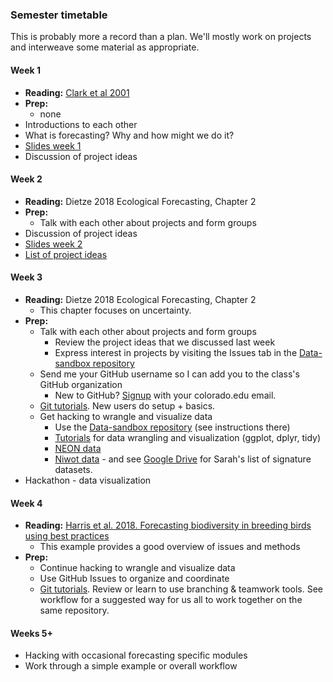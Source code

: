 ### Semester timetable
This is probably more a record than a plan. We'll mostly work on projects and interweave some material as appropriate.

#### Week 1
* **Reading:** [Clark et al 2001](https://science.sciencemag.org/content/293/5530/657)
* **Prep:**
  * none
* Introductions to each other
* What is forecasting? Why and how might we do it?
* [Slides week 1](https://github.com/EBIO6100Spring2020/Class-materials/blob/master/01_slides.pdf)
* Discussion of project ideas

#### Week 2
* **Reading:** Dietze 2018 Ecological Forecasting, Chapter 2
* **Prep:**
  * Talk with each other about projects and form groups
* Discussion of project ideas
* [Slides week 2](https://github.com/EBIO6100Spring2020/Class-materials/blob/master/02_slides.pdf)
* [List of project ideas](https://github.com/EBIO6100Spring2020/Class-materials/blob/master/02_project_ideas.md)

#### Week 3
* **Reading:** Dietze 2018 Ecological Forecasting, Chapter 2
  * This chapter focuses on uncertainty.
* **Prep:**
  * Talk with each other about projects and form groups
    * Review the project ideas that we discussed last week
    * Express interest in projects by visiting the Issues tab in the [Data-sandbox repository](https://github.com/EBIO6100Spring2020/Data-sandbox)
  * Send me your GitHub username so I can add you to the class's GitHub organization
    * New to GitHub? [Signup](https://github.com/) with your colorado.edu email.
  * [Git tutorials](https://github.com/EBIO6100Spring2020/Class-materials/tree/master/tutorials). New users do setup + basics.
  * Get hacking to wrangle and visualize data
    * Use the [Data-sandbox repository](https://github.com/EBIO6100Spring2020/Data-sandbox) (see instructions there)
    * [Tutorials](https://github.com/EBIO6100Spring2020/Class-materials/tree/master/tutorials) for data wrangling and visualization (ggplot, dplyr, tidy)
    * [NEON data](https://www.neonscience.org/)
    * [Niwot data](https://nwt.lternet.edu/data-catalog) - and see [Google Drive](https://drive.google.com/drive/folders/1Todaiop6BTS8-CipZFkF9vwBUECzHxKn) for Sarah's list of signature datasets.
* Hackathon - data visualization

#### Week 4
* **Reading:** [Harris et al. 2018. Forecasting biodiversity in breeding birds using best practices](https://peerj.com/articles/4278/)
  * This example provides a good overview of issues and methods
* **Prep:**
  * Continue hacking to wrangle and visualize data
  * Use GitHub Issues to organize and coordinate
  * [Git tutorials](https://github.com/EBIO6100Spring2020/Class-materials/tree/master/tutorials). Review or learn to use branching & teamwork tools. See workflow for a suggested way for us all to work together on the same repository.

#### Weeks 5+
* Hacking with occasional forecasting specific modules
* Work through a simple example or overall workflow
